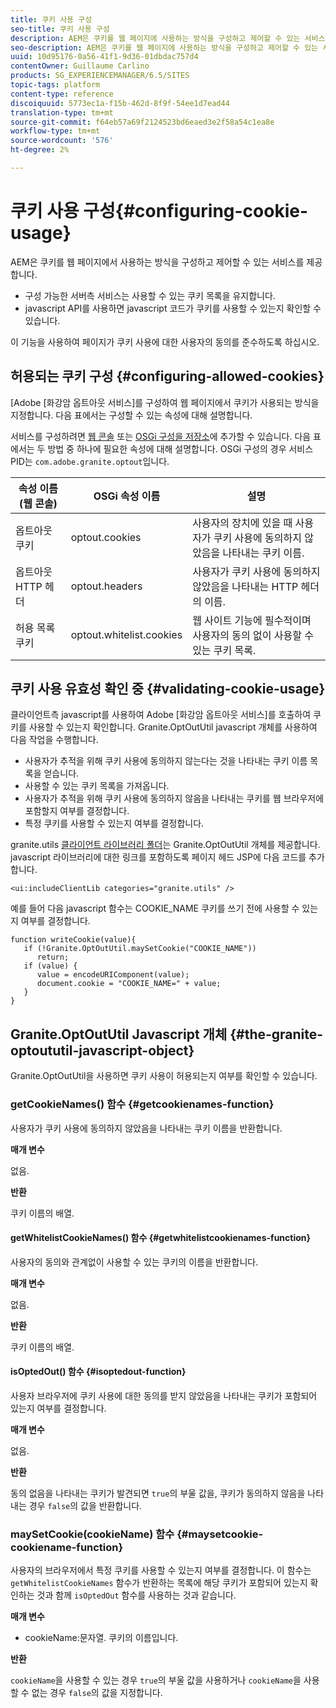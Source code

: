 ```yaml
---
title: 쿠키 사용 구성
seo-title: 쿠키 사용 구성
description: AEM은 쿠키를 웹 페이지에 사용하는 방식을 구성하고 제어할 수 있는 서비스를 제공합니다
seo-description: AEM은 쿠키를 웹 페이지에 사용하는 방식을 구성하고 제어할 수 있는 서비스를 제공합니다
uuid: 10d95176-0a56-41f1-9d36-01dbdac757d4
contentOwner: Guillaume Carlino
products: SG_EXPERIENCEMANAGER/6.5/SITES
topic-tags: platform
content-type: reference
discoiquuid: 5773ec1a-f15b-462d-8f9f-54ee1d7ead44
translation-type: tm+mt
source-git-commit: f64eb57a69f2124523bd6eaed3e2f58a54c1ea8e
workflow-type: tm+mt
source-wordcount: '576'
ht-degree: 2%

---
```



# 쿠키 사용 구성{#configuring-cookie-usage}

AEM은 쿠키를 웹 페이지에서 사용하는 방식을 구성하고 제어할 수 있는 서비스를 제공합니다.

* 구성 가능한 서버측 서비스는 사용할 수 있는 쿠키 목록을 유지합니다.
* javascript API를 사용하면 javascript 코드가 쿠키를 사용할 수 있는지 확인할 수 있습니다.

이 기능을 사용하여 페이지가 쿠키 사용에 대한 사용자의 동의를 준수하도록 하십시오.

## 허용되는 쿠키 구성 {#configuring-allowed-cookies}

[Adobe [화강암 옵트아웃 서비스]를 구성하여 웹 페이지에서 쿠키가 사용되는 방식을 지정합니다. 다음 표에서는 구성할 수 있는 속성에 대해 설명합니다.

서비스를 구성하려면 [웹 콘솔](/help/sites-deploying/configuring-osgi.md#osgi-configuration-with-the-web-console) 또는 [OSGi 구성을 저장소](/help/sites-deploying/configuring-osgi.md#adding-a-new-configuration-to-the-repository)에 추가할 수 있습니다. 다음 표에서는 두 방법 중 하나에 필요한 속성에 대해 설명합니다. OSGi 구성의 경우 서비스 PID는 `com.adobe.granite.optout`입니다.

| 속성 이름(웹 콘솔) | OSGi 속성 이름 | 설명 |
|---|---|---|
| 옵트아웃 쿠키 | optout.cookies | 사용자의 장치에 있을 때 사용자가 쿠키 사용에 동의하지 않았음을 나타내는 쿠키 이름. |
| 옵트아웃 HTTP 헤더 | optout.headers | 사용자가 쿠키 사용에 동의하지 않았음을 나타내는 HTTP 헤더의 이름. |
| 허용 목록 쿠키 | optout.whitelist.cookies | 웹 사이트 기능에 필수적이며 사용자의 동의 없이 사용할 수 있는 쿠키 목록. |

## 쿠키 사용 유효성 확인 중 {#validating-cookie-usage}

클라이언트측 javascript를 사용하여 Adobe [화강암 옵트아웃 서비스]를 호출하여 쿠키를 사용할 수 있는지 확인합니다. Granite.OptOutUtil javascript 개체를 사용하여 다음 작업을 수행합니다.

* 사용자가 추적을 위해 쿠키 사용에 동의하지 않는다는 것을 나타내는 쿠키 이름 목록을 얻습니다.
* 사용할 수 있는 쿠키 목록을 가져옵니다.
* 사용자가 추적을 위해 쿠키 사용에 동의하지 않음을 나타내는 쿠키를 웹 브라우저에 포함할지 여부를 결정합니다.
* 특정 쿠키를 사용할 수 있는지 여부를 결정합니다.

granite.utils [클라이언트 라이브러리 폴더](/help/sites-developing/clientlibs.md#referencing-client-side-libraries)는 Granite.OptOutUtil 개체를 제공합니다. javascript 라이브러리에 대한 링크를 포함하도록 페이지 헤드 JSP에 다음 코드를 추가합니다.

`<ui:includeClientLib categories="granite.utils" />`

예를 들어 다음 javascript 함수는 COOKIE_NAME 쿠키를 쓰기 전에 사용할 수 있는지 여부를 결정합니다.

```
function writeCookie(value){
   if (!Granite.OptOutUtil.maySetCookie("COOKIE_NAME"))
      return;
   if (value) {
      value = encodeURIComponent(value);
      document.cookie = "COOKIE_NAME=" + value;
   }
}
```

## Granite.OptOutUtil Javascript 개체 {#the-granite-optoututil-javascript-object}

Granite.OptOutUtil을 사용하면 쿠키 사용이 허용되는지 여부를 확인할 수 있습니다.

### getCookieNames() 함수 {#getcookienames-function}

사용자가 쿠키 사용에 동의하지 않았음을 나타내는 쿠키 이름을 반환합니다.

**매개 변수**

없음.

**반환**

쿠키 이름의 배열.

#### getWhitelistCookieNames() 함수 {#getwhitelistcookienames-function}

사용자의 동의와 관계없이 사용할 수 있는 쿠키의 이름을 반환합니다.

**매개 변수**

없음.

**반환**

쿠키 이름의 배열.

#### isOptedOut() 함수 {#isoptedout-function}

사용자 브라우저에 쿠키 사용에 대한 동의를 받지 않았음을 나타내는 쿠키가 포함되어 있는지 여부를 결정합니다.

**매개 변수**

없음.

**반환**

동의 없음을 나타내는 쿠키가 발견되면 `true`의 부울 값을, 쿠키가 동의하지 않음을 나타내는 경우 `false`의 값을 반환합니다.

### maySetCookie(cookieName) 함수 {#maysetcookie-cookiename-function}

사용자의 브라우저에서 특정 쿠키를 사용할 수 있는지 여부를 결정합니다. 이 함수는 `getWhitelistCookieNames` 함수가 반환하는 목록에 해당 쿠키가 포함되어 있는지 확인하는 것과 함께 `isOptedOut` 함수를 사용하는 것과 같습니다.

**매개 변수**

* cookieName:문자열. 쿠키의 이름입니다.

**반환**

`cookieName`을 사용할 수 있는 경우 `true`의 부울 값을 사용하거나 `cookieName`을 사용할 수 없는 경우 `false`의 값을 지정합니다.
